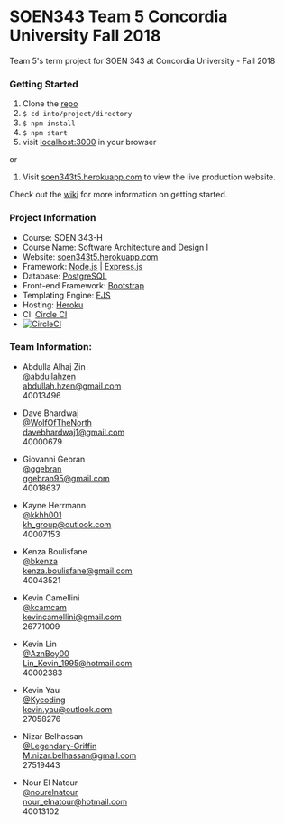 # SOEN343 Team 5 Concordia University Fall 2018
Team 5's term project for SOEN 343 at Concordia University - Fall 2018

### Getting Started

1. Clone the [repo](https://github.com/AznBoy00/soen343team5.git)
1. `$ cd into/project/directory`
1. `$ npm install`
1. `$ npm start`
1. visit [localhost:3000](http://localhost:3000) in your browser  

or

1. Visit [soen343t5.herokuapp.com](https://soen343t5.herokuapp.com) to view the live production website.  

Check out the [wiki](https://github.com/AznBoy00/soen343team5/wiki/Getting-Started) for more information on getting started.  

### Project Information
- Course: SOEN 343-H  
- Course Name: Software Architecture and Design I   
- Website: [soen343t5.herokuapp.com](https://soen343t5.herokuapp.com)  
- Framework: [Node.js](https://nodejs.org/en/) | [Express.js](https://expressjs.com)
- Database: [PostgreSQL](https://www.postgresql.org/)
- Front-end Framework: [Bootstrap](https://getbootstrap.com)
- Templating Engine: [EJS](http://www.ejs.co)
- Hosting: [Heroku](https://dashboard.heroku.com/apps/soen343t5)  
- CI: [Circle CI](https://circleci.com/gh/AznBoy00/soen343team5)  
- [![CircleCI](https://circleci.com/gh/AznBoy00/soen343team5/tree/master.svg?style=svg&circle-token=8b92e6b3f8f6994e99d8be7c73902e9a46cada38)](https://circleci.com/gh/AznBoy00/soen343team5/tree/master)


### Team Information:

- Abdulla Alhaj Zin  
  [@abdullahzen](https://github.com/abdullahzen)  
  abdullah.hzen@gmail.com  
  40013496  
  
- Dave Bhardwaj  
  [@WolfOfTheNorth](https://github.com/WolfOfTheNorth)  
  davebhardwaj1@gmail.com  
  40000679  
  
- Giovanni Gebran  
  [@ggebran](https://github.com/ggebran)  
  ggebran95@gmail.com  
  40018637  
  
- Kayne Herrmann  
  [@kkhh001](https://github.com/kkhh001)  
  kh_group@outlook.com  
  40007153  
  
- Kenza Boulisfane  
  [@bkenza](https://github.com/bkenza)   
  kenza.boulisfane@gmail.com  
  40043521  
  
- Kevin Camellini  
  [@kcamcam](https://github.com/kcamcam)  
  kevincamellini@gmail.com  
  26771009  
  
- Kevin Lin  
  [@AznBoy00](https://github.com/AznBoy00)  
  Lin_Kevin_1995@hotmail.com  
  40002383  
  
- Kevin Yau  
  [@Kycoding](https://github.com/Kycoding)  
  kevin.yau@outlook.com  
  27058276 
  
- Nizar Belhassan  
  [@Legendary-Griffin](https://github.com/Legendary-Griffin)  
  M.nizar.belhassan@gmail.com  
  27519443  
  
- Nour El Natour  
  [@nourelnatour](https://github.com/nourelnatour)  
  nour_elnatour@hotmail.com  
  40013102 
	
